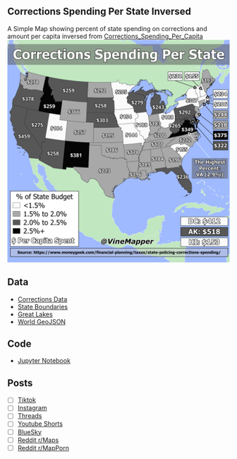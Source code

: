 ## Corrections Spending Per State Inversed
A Simple Map showing percent of state spending on corrections and amount per capita inversed from [Corrections_Spending_Per_Capita](../Corrections_Spending_Per_Capita/)
![Map](Corrections_Spending_Per_Capita_Inversed.png)

## Data
* [Corrections Data](https://www.moneygeek.com/financial-planning/taxes/state-policing-corrections-spending/)
* [State Boundaries](https://www.census.gov/geographies/mapping-files/time-series/geo/carto-boundary-file.html)
* [Great Lakes](https://usicecenter.gov/Products/GreatLakesData)
* [World GeoJSON](https://public.opendatasoft.com/explore/dataset/world-administrative-boundaries/export/?flg=en-us)

## Code
* [Jupyter Notebook](FormatData.ipynb)

## Posts
- [ ] [Tiktok](https://www.tiktok.com/@vinemapper/video/7446262829252119854)
- [ ] [Instagram](https://www.instagram.com/p/DDciU4IPU2R/)
- [ ] [Threads](https://www.threads.net/@vinemapper/post/DDciVTAvzZw)
- [ ] [Youtube Shorts](https://youtube.com/shorts/SnoXDH1NFP0)
- [ ] [BlueSky](https://bsky.app/profile/vinemapper.bsky.social/post/3ld2anrgwy22i)
- [ ] [Reddit r/Maps](https://www.reddit.com/r/Maps/comments/1hbyawe/corrections_spending_per_state/)
- [ ] [Reddit r/MapPorn]()
